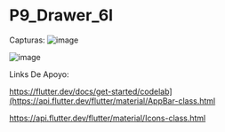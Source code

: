 # P9_Drawer_6I

Capturas:
![image](https://github.com/SanchezB128/MyDrawerSanchez/assets/143743573/8af3efec-af90-4921-a7c6-9f46b2609848)



![image](https://github.com/SanchezB128/MyDrawerSanchez/assets/143743573/f2b35922-eea4-4809-9470-1d544204ba15)


Links De Apoyo:

https://flutter.dev/docs/get-started/codelab](https://api.flutter.dev/flutter/material/AppBar-class.html

https://api.flutter.dev/flutter/material/Icons-class.html





